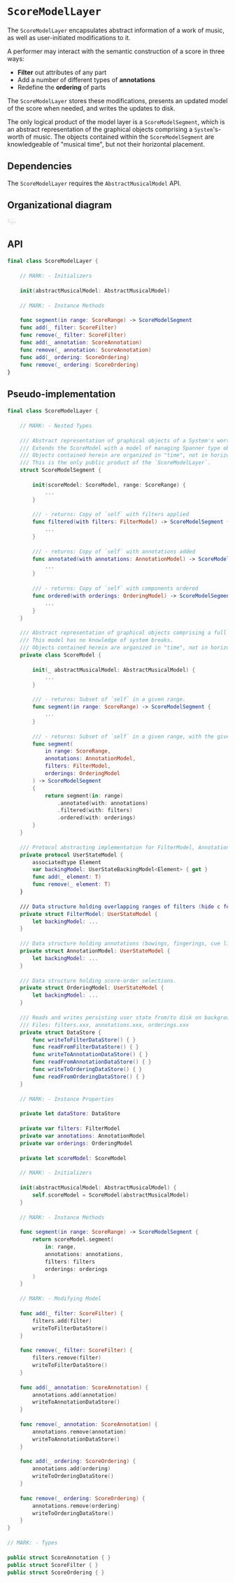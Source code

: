 # `ScoreModelLayer`

The `ScoreModelLayer` encapsulates abstract information of a work of music, as well as user-initiated modifications to it.

A performer may interact with the semantic construction of a score in three ways:

- **Filter** out attributes of any part
- Add a number of different types of **annotations**
- Redefine the **ordering** of parts

The `ScoreModelLayer` stores these modifications, presents an updated model of the score when needed, and writes the updates to disk.

The only logical product of the model layer is a `ScoreModelSegment`, which is an abstract representation of the graphical objects comprising a `System`'s-worth of music. The objects contained within the `ScoreModelSegment` are knowledgeable of "musical time", but not their horizontal placement.

## Dependencies

The `ScoreModelLayer` requires the `AbstractMusicalModel` API.

## Organizational diagram

<img src="img/ScoreModelLayer.png" alt="ScoreModelLayer" style="width: 20px;"/>

## API

```Swift
final class ScoreModelLayer {
	
	// MARK: - Initializers

	init(abstractMusicalModel: AbstractMusicalModel)
	
	// MARK: - Instance Methods

	func segment(in range: ScoreRange) -> ScoreModelSegment
    func add(_ filter: ScoreFilter)
    func remove(_ filter: ScoreFilter)
    func add(_ annotation: ScoreAnnotation)
    func remove(_ annotation: ScoreAnnotation)
    func add(_ ordering: ScoreOrdering)
    func remove(_ ordering: ScoreOrdering)
}
```

## Pseudo-implementation


```Swift
final class ScoreModelLayer {

    // MARK: - Nested Types

    /// Abstract representation of graphical objects of a System's worth of music.
    /// Extends the ScoreModel with a model of managing Spanner type objects over System-breaks.
    /// Objects contained herein are organized in "time", not in horizontal space.
    /// This is the only public product of the `ScoreModelLayer`.
    struct ScoreModelSegment {

    	init(scoreModel: ScoreModel, range: ScoreRange) {
    		...
    	}

        /// - returns: Copy of `self` with filters applied
    	func filtered(with filters: FilterModel) -> ScoreModelSegment {
    		...
    	}

    	/// - returns: Copy of `self` with annotations added
        func annotated(with annotations: AnnotationModel) -> ScoreModelSegment {
            ...
        }

        /// - returns: Copy of `self` with components ordered
        func ordered(with orderings: OrderingModel) -> ScoreModelSegment {
            ...
        }
    }

    /// Abstract representation of graphical objects comprising a full score.
    /// This model has no knowledge of system breaks.
    /// Objects contained herein are organized in "time", not in horizontal space.
    private class ScoreModel {

        init(_ abstractMusicalModel: AbstractMusicalModel) {
            ...
        }

		/// - returns: Subset of `self` in a given range.
        func segment(in range: ScoreRange) -> ScoreModelSegment {
        	...
        }

        /// - returns: Subset of `self` in a given range, with the given `annotations` merged.
        func segment(
            in range: ScoreRange, 
            annotations: AnnotationModel, 
            filters: FilterModel,
            orderings: OrderingModel
        ) -> ScoreModelSegment 
        {
            return segment(in: range)
            	.annotated(with: annotations)
            	.filtered(with: filters)
                .ordered(with: orderings)
        }
    }

    /// Protocol abstracting implementation for FilterModel, AnnotationModel, and OrderingModel.
    private protocol UserStateModel {
    	associatedtype Element
    	var backingModel: UserStateBackingModel<Element> { get }
    	func add(_ element: T)
    	func remove(_ element: T)
    }

    /// Data structure holding overlapping ranges of filters (hide c for a:b in (t0,t1)).
    private struct FilterModel: UserStateModel {
        let backingModel: ...
    }

    /// Data structure holding annotations (bowings, fingerings, cue links).
    private struct AnnotationModel: UserStateModel {
        let backingModel: ...
    }

	/// Data structure holding score-order selections.
    private struct OrderingModel: UserStateModel {
    	let backingModel: ...
    }

    /// Reads and writes persisting user state from/to disk on background thread.
    /// Files: filters.xxx, annotations.xxx, orderings.xxx
    private struct DataStore {
        func writeToFilterDataStore() { }
        func readFromFilterDataStore() { }
        func writeToAnnotationDataStore() { }
        func readFromAnnotationDataStore() { }
        func writeToOrderingDataStore() { }
        func readFromOrderingDataStore() { }
    }

    // MARK: - Instance Properties

    private let dataStore: DataStore

    private var filters: FilterModel
    private var annotations: AnnotationModel
    private var orderings: OrderingModel

    private let scoreModel: ScoreModel 

    // MARK: - Initializers

    init(abstractMusicalModel: AbstractMusicalModel) {
        self.scoreModel = ScoreModel(abstractMusicalModel)
    }

    // MARK: - Instance Methods

    func segment(in range: ScoreRange) -> ScoreModelSegment {
        return scoreModel.segment(
            in: range, 
            annotations: annotations, 
            filters: filters
            orderings: orderings
        )
    }

    // MARK: - Modifying Model

    func add(_ filter: ScoreFilter) {
        filters.add(filter)
        writeToFilterDataStore()
    }

    func remove(_ filter: ScoreFilter) { 
        filters.remove(filter)
        writeToFilterDataStore()
    }

    func add(_ annotation: ScoreAnnotation) { 
        annotations.add(annotation)
        writeToAnnotationDataStore()
    }

    func remove(_ annotation: ScoreAnnotation) { 
        annotations.remove(annotation)
        writeToAnnotationDataStore()
    }

    func add(_ ordering: ScoreOrdering) { 
        annotations.add(ordering)
        writeToOrderingDataStore()
    }

    func remove(_ ordering: ScoreOrdering) { 
        annotations.remove(ordering)
        writeToOrderingDataStore()
    }
}

// MARK: - Types

public struct ScoreAnnotation { }
public struct ScoreFilter { }
public struct ScoreOrdering { }
```